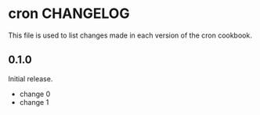 # cron CHANGELOG

This file is used to list changes made in each version of the cron cookbook.

## 0.1.0

Initial release.

- change 0
- change 1
